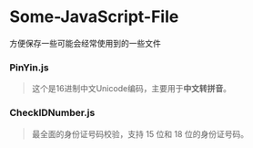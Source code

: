 # Some-JavaScript-File

方便保存一些可能会经常使用到的一些文件

### PinYin.js
> 这个是16进制中文Unicode编码，主要用于**中文转拼音**。

### CheckIDNumber.js
> 最全面的身份证号码校验，支持 15 位和 18 位的身份证号码。
